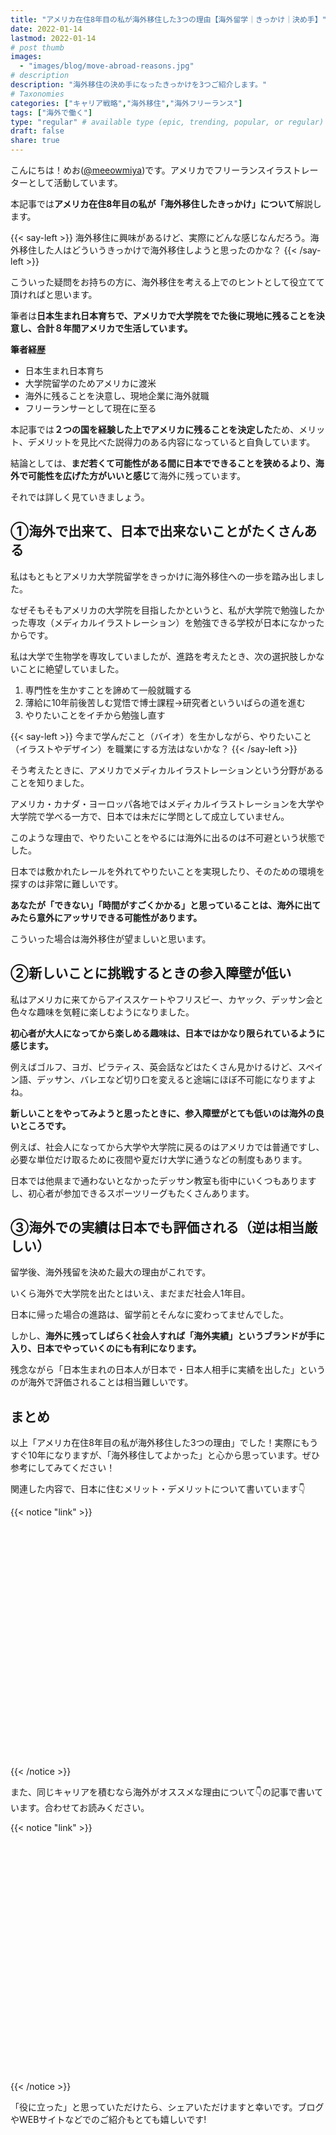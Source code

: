 ```yaml
---
title: "アメリカ在住8年目の私が海外移住した3つの理由【海外留学｜きっかけ｜決め手】"
date: 2022-01-14
lastmod: 2022-01-14
# post thumb
images:
  - "images/blog/move-abroad-reasons.jpg"
# description
description: "海外移住の決め手になったきっかけを3つご紹介します。"
# Taxonomies
categories: ["キャリア戦略","海外移住","海外フリーランス"]
tags: ["海外で働く"]
type: "regular" # available type (epic, trending, popular, or regular)
draft: false
share: true
---
```


こんにちは！めお(<a href="https://twitter.com/meeowmiya" target="_blank">@meeowmiya</a>)です。アメリカでフリーランスイラストレーターとして活動しています。

本記事では<span class="keiko-red">**アメリカ在住8年目の私が「海外移住したきっかけ」について**</span>解説します。

{{< say-left >}}
海外移住に興味があるけど、実際にどんな感じなんだろう。海外移住した人はどういうきっかけで海外移住しようと思ったのかな？
{{< /say-left >}}

こういった疑問をお持ちの方に、海外移住を考える上でのヒントとして役立てて頂ければと思います。

筆者は<span class="keiko-red">**日本生まれ日本育ちで、アメリカで大学院をでた後に現地に残ることを決意し、合計８年間アメリカで生活しています。**</span>

**筆者経歴**

* 日本生まれ日本育ち
* 大学院留学のためアメリカに渡米
* 海外に残ることを決意し、現地企業に海外就職
* フリーランサーとして現在に至る

本記事では<span class="keiko-red">**２つの国を経験した上でアメリカに残ることを決定した**</span>ため、メリット、デメリットを見比べた説得力のある内容になっていると自負しています。

結論としては、<span class="keiko-red">**まだ若くて可能性がある間に日本でできることを狭めるより、海外で可能性を広げた方がいいと感じ**</span>て海外に残っています。

それでは詳しく見ていきましょう。

## ①海外で出来て、日本で出来ないことがたくさんある

私はもともとアメリカ大学院留学をきっかけに海外移住への一歩を踏み出しました。

なぜそもそもアメリカの大学院を目指したかというと、私が大学院で勉強したかった専攻（メディカルイラストレーション）を勉強できる学校が日本になかったからです。

私は大学で生物学を専攻していましたが、進路を考えたとき、次の選択肢しかないことに絶望していました。
1. 専門性を生かすことを諦めて一般就職する
2. 薄給に10年前後苦しむ覚悟で博士課程→研究者といういばらの道を進む
3. やりたいことをイチから勉強し直す

{{< say-left >}}
今まで学んだこと（バイオ）を生かしながら、やりたいこと（イラストやデザイン）を職業にする方法はないかな？
{{< /say-left >}}

そう考えたときに、アメリカでメディカルイラストレーションという分野があることを知りました。

アメリカ・カナダ・ヨーロッパ各地ではメディカルイラストレーションを大学や大学院で学べる一方で、日本では未だに学問として成立していません。

このような理由で、やりたいことをやるには海外に出るのは不可避という状態でした。

日本では敷かれたレールを外れてやりたいことを実現したり、そのための環境を探すのは非常に難しいです。

<span class="keiko-red">**あなたが「できない」「時間がすごくかかる」と思っていることは、海外に出てみたら意外にアッサリできる可能性があります。**</span>

こういった場合は海外移住が望ましいと思います。

## ②新しいことに挑戦するときの参入障壁が低い

私はアメリカに来てからアイススケートやフリスビー、カヤック、デッサン会と色々な趣味を気軽に楽しむようになりました。

<span class="keiko-red">**初心者が大人になってから楽しめる趣味は、日本ではかなり限られているように感じます。**</span>

例えばゴルフ、ヨガ、ピラティス、英会話などはたくさん見かけるけど、スペイン語、デッサン、バレエなど切り口を変えると途端にほぼ不可能になりますよね。

<span class="keiko-red">**新しいことをやってみようと思ったときに、参入障壁がとても低いのは海外の良いところです。**</span>

例えば、社会人になってから大学や大学院に戻るのはアメリカでは普通ですし、必要な単位だけ取るために夜間や夏だけ大学に通うなどの制度もあります。

日本では他県まで通わないとなかったデッサン教室も街中にいくつもありますし、初心者が参加できるスポーツリーグもたくさんあります。


## ③海外での実績は日本でも評価される（逆は相当厳しい）

留学後、海外残留を決めた最大の理由がこれです。

いくら海外で大学院を出たとはいえ、まだまだ社会人1年目。

日本に帰った場合の進路は、留学前とそんなに変わってませんでした。

しかし、<span class="keiko-red">**海外に残ってしばらく社会人すれば「海外実績」というブランドが手に入り、日本でやっていくのにも有利になります。**</span>

残念ながら「日本生まれの日本人が日本で・日本人相手に実績を出した」というのが海外で評価されることは相当難しいです。


## まとめ

以上「アメリカ在住8年目の私が海外移住した3つの理由」でした！実際にもうすぐ10年になりますが、「海外移住してよかった」と心から思っています。ぜひ参考にしてみてください！

関連した内容で、日本に住むメリット・デメリットについて書いています👇

{{< notice "link" >}}
<div class="iframely-embed"><div class="iframely-responsive" style="padding-bottom: 52.25%; padding-top: 120px;"><a href="https://menglish.jp/post/living-japan-procon/" data-iframely-url="//cdn.iframe.ly/kDvOEeJ"></a></div></div><script async src="//cdn.iframe.ly/embed.js" charset="utf-8"></script>
{{< /notice >}}

また、同じキャリアを積むなら海外がオススメな理由について👇の記事で書いています。合わせてお読みください。

{{< notice "link" >}}
<div class="iframely-embed"><div class="iframely-responsive" style="padding-bottom: 52.25%; padding-top: 120px;"><a href="https://menglish.jp/post/career-abroad-pros/" data-iframely-url="//cdn.iframe.ly/NMV6rf0"></a></div></div><script async src="//cdn.iframe.ly/embed.js" charset="utf-8"></script>
{{< /notice >}}

「役に立った」と思っていただけたら、シェアいただけますと幸いです。ブログやWEBサイトなどでのご紹介もとても嬉しいです!